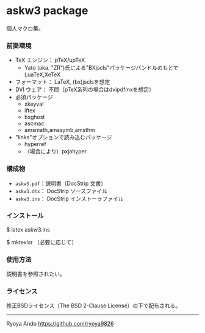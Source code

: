 
askw3 package
=================

個人マクロ集。

### 前提環境

* TeX エンジン： pTeX/upTeX
	- Yato (aka. "ZR")氏による"BXjscls"パッケージバンドルのもとで　LuaTeX,XeTeX
* フォーマット： LaTeX, (bx)jsclsを想定
* DVI ウェア： 不問（pTeX系列の場合はdvipdfmxを想定）
* 必須パッケージ
	- xkeyval
	- iftex
	- bxghost
	- ascmac
	- amsmath,amssymb,amsthm
* "links"オプションで読み込むパッケージ
	- hyperref
	- （場合により）pxjahyper

### 構成物
* `askw3.pdf`：説明書（DocStrip 文書）
* `askw3.dtx`： DocStrip ソースファイル
* `askw3.ins`： DocStrip インストーラファイル

### インストール

$ latex askw3.ins

$ mktexlsr	（必要に応じて）

### 使用方法

説明書を参照されたい。

### ライセンス

修正BSDライセンス（The BSD 2-Clause License）の下で配布される。

------------------------
Ryoya Ando
https://github.com/ryoya9826